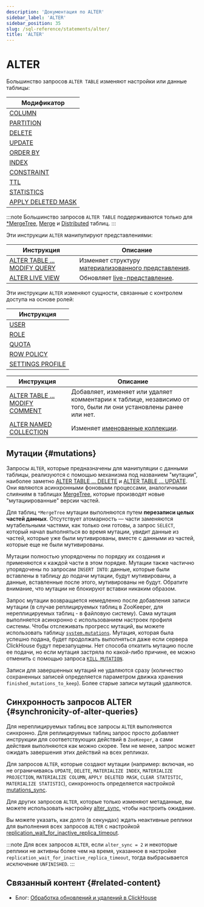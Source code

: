 ```yaml
---
description: 'Документация по ALTER'
sidebar_label: 'ALTER'
sidebar_position: 35
slug: /sql-reference/statements/alter/
title: 'ALTER'
---
```



# ALTER

Большинство запросов `ALTER TABLE` изменяют настройки или данные таблицы:

| Модификатор                                                                            |
|-------------------------------------------------------------------------------------|
| [COLUMN](/sql-reference/statements/alter/column.md)                         |
| [PARTITION](/sql-reference/statements/alter/partition.md)                   |
| [DELETE](/sql-reference/statements/alter/delete.md)                         |
| [UPDATE](/sql-reference/statements/alter/update.md)                         |
| [ORDER BY](/sql-reference/statements/alter/order-by.md)                     |
| [INDEX](/sql-reference/statements/alter/skipping-index.md)                  |
| [CONSTRAINT](/sql-reference/statements/alter/constraint.md)                 |
| [TTL](/sql-reference/statements/alter/ttl.md)                               |
| [STATISTICS](/sql-reference/statements/alter/statistics.md)                 |
| [APPLY DELETED MASK](/sql-reference/statements/alter/apply-deleted-mask.md) |

:::note
Большинство запросов `ALTER TABLE` поддерживаются только для [\*MergeTree](/engines/table-engines/mergetree-family/index.md), [Merge](/engines/table-engines/special/merge.md) и [Distributed](/engines/table-engines/special/distributed.md) таблиц.
:::

Эти инструкции `ALTER` манипулируют представлениями:

| Инструкция                                                                           | Описание                                                                          |
|-------------------------------------------------------------------------------------|--------------------------------------------------------------------------------------|
| [ALTER TABLE ... MODIFY QUERY](/sql-reference/statements/alter/view.md)     | Изменяет структуру [материализованного представления](/sql-reference/statements/create/view).                                       |
| [ALTER LIVE VIEW](/sql-reference/statements/alter/view#alter-live-view-statement) | Обновляет [live-представление](/sql-reference/statements/create/view.md/#live-view).|

Эти инструкции `ALTER` изменяют сущности, связанные с контролем доступа на основе ролей:

| Инструкция                                                                       |
|---------------------------------------------------------------------------------|
| [USER](/sql-reference/statements/alter/user.md)                         |
| [ROLE](/sql-reference/statements/alter/role.md)                         |
| [QUOTA](/sql-reference/statements/alter/quota.md)                       |
| [ROW POLICY](/sql-reference/statements/alter/row-policy.md)             |
| [SETTINGS PROFILE](/sql-reference/statements/alter/settings-profile.md) |

| Инструкция                                                                             | Описание                                                                               |
|---------------------------------------------------------------------------------------|-------------------------------------------------------------------------------------------|
| [ALTER TABLE ... MODIFY COMMENT](/sql-reference/statements/alter/comment.md)  | Добавляет, изменяет или удаляет комментарии к таблице, независимо от того, были ли они установлены ранее или нет. |
| [ALTER NAMED COLLECTION](/sql-reference/statements/alter/named-collection.md) | Изменяет [именованные коллекции](/operations/named-collections.md).                   |

## Мутации {#mutations}

Запросы `ALTER`, которые предназначены для манипуляции с данными таблицы, реализуются с помощью механизма под названием "мутации", наиболее заметно [ALTER TABLE ... DELETE](/sql-reference/statements/alter/delete.md) и [ALTER TABLE ... UPDATE](/sql-reference/statements/alter/update.md). Они являются асинхронными фоновыми процессами, аналогичными слияниям в таблицах [MergeTree](/engines/table-engines/mergetree-family/index.md), которые производят новые "мутациированные" версии частей.

Для таблиц `*MergeTree` мутации выполняются путем **перезаписи целых частей данных**. 
Отсутствует атомарность — части заменяются мутабельными частями, как только они готовы, а запрос `SELECT`, который начал выполняться во время мутации, увидит данные из частей, которые уже были мутивированы, вместе с данными из частей, которые еще не были мутивированы.

Мутации полностью упорядочены по порядку их создания и применяются к каждой части в этом порядке. Мутации также частично упорядочены по запросам `INSERT INTO`: данные, которые были вставлены в таблицу до подачи мутации, будут мутивированы, а данные, вставленные после этого, мутивированы не будут. Обратите внимание, что мутации не блокируют вставки никаким образом.

Запрос мутации возвращается немедленно после добавления записи мутации (в случае реплицируемых таблиц в ZooKeeper, для нереплицируемых таблиц - в файловую систему). Сама мутация выполняется асинхронно с использованием настроек профиля системы. Чтобы отслеживать прогресс мутаций, вы можете использовать таблицу [`system.mutations`](/operations/system-tables/mutations). Мутация, которая была успешно подана, будет продолжать выполняться даже если сервера ClickHouse будут перезапущены. Нет способа откатить мутацию после ее подачи, но если мутация застряла по какой-либо причине, ее можно отменить с помощью запроса [`KILL MUTATION`](/sql-reference/statements/kill.md/#kill-mutation).

Записи для завершенных мутаций не удаляются сразу (количество сохраненных записей определяется параметром движка хранения `finished_mutations_to_keep`). Более старые записи мутаций удаляются.

## Синхронность запросов ALTER {#synchronicity-of-alter-queries}

Для нереплицируемых таблиц все запросы `ALTER` выполняются синхронно. Для реплицируемых таблиц запрос просто добавляет инструкции для соответствующих действий в `ZooKeeper`, а сами действия выполняются как можно скорее. Тем не менее, запрос может ожидать завершения этих действий на всех репликах.

Для запросов `ALTER`, которые создают мутации (например: включая, но не ограничиваясь `UPDATE`, `DELETE`, `MATERIALIZE INDEX`, `MATERIALIZE PROJECTION`, `MATERIALIZE COLUMN`, `APPLY DELETED MASK`, `CLEAR STATISTIC`, `MATERIALIZE STATISTIC`), синхронность определяется настройкой [mutations_sync](/operations/settings/settings.md/#mutations_sync).

Для других запросов `ALTER`, которые только изменяют метаданные, вы можете использовать настройку [alter_sync](/operations/settings/settings#alter_sync), чтобы настроить ожидание.

Вы можете указать, как долго (в секундах) ждать неактивные реплики для выполнения всех запросов `ALTER` с настройкой [replication_wait_for_inactive_replica_timeout](/operations/settings/settings#replication_wait_for_inactive_replica_timeout).

:::note
Для всех запросов `ALTER`, если `alter_sync = 2` и некоторые реплики не активны более чем на время, указанное в настройке `replication_wait_for_inactive_replica_timeout`, тогда выбрасывается исключение `UNFINISHED`.
:::

## Связанный контент {#related-content}

- Блог: [Обработка обновлений и удалений в ClickHouse](https://clickhouse.com/blog/handling-updates-and-deletes-in-clickhouse)
